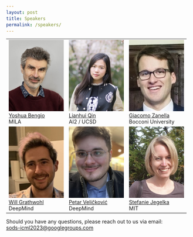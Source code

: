 ```yaml
---
layout: post
title: Speakers
permalink: /speakers/
---
```


<table>
  <tr>
    <td> 
      <img src="https://github.com/sods-icml2023/sods-icml2023.github.io/blob/main/images/YoshuaBengio.jpg?raw=true"  alt="1" width = 150px height = 195px ><br />
      <a href="https://yoshuabengio.org/">Yoshua Bengio</a><br />
      MILA
    </td>
    <td> 
      <img src="https://github.com/sods-icml2023/sods-icml2023.github.io/blob/main/images/LianhuiQin.jpg?raw=true"  alt="1" width = 150px height = 195px ><br />
      <a href="https://sites.google.com/view/lianhuiqin/home">Lianhui Qin</a><br />
      AI2 / UCSD
    </td>
    <td> 
      <img src="https://github.com/sods-icml2023/sods-icml2023.github.io/blob/main/images/GiacomoZanella.jpg?raw=true"  alt="1" width = 150px height = 195px ><br />
      <a href="https://sites.google.com/site/gzanellawebpage/home">Giacomo Zanella</a><br />
      Bocconi University
    </td>
  </tr> 
  <tr>
    <td> 
      <img src="https://github.com/sods-icml2023/sods-icml2023.github.io/blob/main/images/WillGrathwohl.jpg?raw=true"  alt="1" width = 150px height = 195px ><br />
      <a href="http://www.cs.toronto.edu/~wgrathwohl/">Will Grathwohl</a><br />
      DeepMind
    </td>
    <td> 
      <img src="https://github.com/sods-icml2023/sods-icml2023.github.io/blob/main/images/PetarVelickovic.jpg?raw=true"  alt="1" width = 150px height = 195px ><br />
      <a href="https://petar-v.com/">Petar Veličković</a><br />
      DeepMind
    </td>
    <td> 
      <img src="https://github.com/sods-icml2023/sods-icml2023.github.io/blob/main/images/StefanieJegelka.jpg?raw=true"  alt="1" width = 150px height = 195px ><br />
      <a href="http://people.csail.mit.edu/stefje/">Stefanie Jegelka</a><br />
      MIT
    </td>
  </tr> 
</table>


Should you have any questions, please reach out to us via email:<br>
[sods-icml2023@googlegroups.com
](mailto:sods-icml2023@googlegroups.com)

